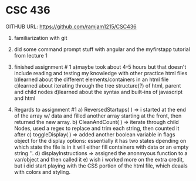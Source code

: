 # CSC 436
GITHUB URL: https://github.com/ramjam1215/CSC436
1) familiarization with git
2) did some command prompt stuff with angular and the myfirstapp tutorial from lecture 1
3) finished assignment # 1
  a)maybe took about 4-5 hours but that doesn't include reading and testing my knowledge with other practice html files
  b)learned about the different elements/containers in an html file
  c)learned about iterating through the tree structure(?) of html, parent and child nodes
  d)learned about the syntax and built-ins of javascript and html
 
 4) Regards to assignment #1
   a) ReversedStartups( ) => i started at the end of the array w/ data and filled another array starting at the front, then returned the      new array.
   b) CleanAndCount( ) => iterate through child Nodes, used a regex to replace and trim each string, then counted it after
   c) toggleDisplay( ) => added another boolean variable in flags object for the display options: essentially it has two states dpending on    which state the file is in it will either fill containers with data or an empty string ''.
   d) displayInstructions => assigned the anonmyous function to a var/object and then called it
   e) wish i worked more on the extra credit, but i did start playing with the CSS portion of the html file, which deaals with colors and styling.
